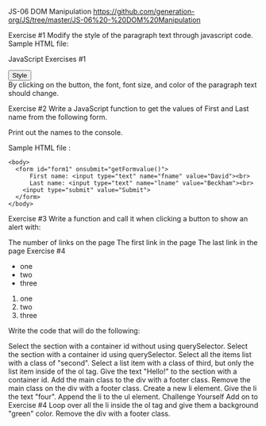JS-06 DOM Manipulation
https://github.com/generation-org/JS/tree/master/JS-06%20-%20DOM%20Manipulation


Exercise #1
Modify the style of the paragraph text through javascript code. Sample HTML file:

<!DOCTYPE html>
<html>
  <head>
    <meta charset=utf-8 />
    <title>JS DOM paragraph style</title>
  </head> 
  
  <body>
    <p id="text">JavaScript Exercises #1</p> 
    <div>
      <button id="jsstyle" onclick="js_style()">Style</button>
    </div>
  </body>
</html>
By clicking on the button, the font, font size, and color of the paragraph text should change.

Exercise #2
Write a JavaScript function to get the values of First and Last name from the following form.

Print out the names to the console.

Sample HTML file :

<!DOCTYPE html>
  <html>
    <head>
      <meta charset=utf-8 />
      <title>Return first and last name from a form - w3resource</title>
    </head>
    
    <body>
      <form id="form1" onsubmit="getFormvalue()">
          First name: <input type="text" name="fname" value="David"><br>
          Last name: <input type="text" name="lname" value="Beckham"><br>
        <input type="submit" value="Submit">
      </form>
    </body>
</html>
Exercise #3
Write a function and call it when clicking a button to show an alert with:

The number of links on the page
The first link in the page
The last link in the page
Exercise #4
<!DOCTYPE html>
<html lang="en">
<head>
    <meta charset="UTF-8">
    <title>Document</title>
</head>
<body>
    <div class="header">
    </div>
    <section id="container">
        <ul>
            <li class="first">one</li>
            <li class="second">two</li>
            <li class="third">three</li>
        </ul>
        <ol>
            <li class="first">one</li>
            <li class="second">two</li>
            <li class="third">three</li>
        </ol>
    </section>
    <div class="footer">
    </div>
</body>
</html>
Write the code that will do the following:

Select the section with a container id without using querySelector.
Select the section with a container id using querySelector.
Select all the items list with a class of "second".
Select a list item with a class of third, but only the list item inside of the ol tag.
Give the text "Hello!" to the section with a container id.
Add the main class to the div with a footer class.
Remove the main class on the div with a footer class.
Create a new li element.
Give the li the text "four".
Append the li to the ul element.
Challenge Yourself
Add on to Exercise #4
Loop over all the li inside the ol tag and give them a background "green" color.
Remove the div with a footer class.